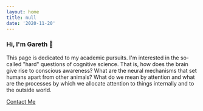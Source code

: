 ```yaml
---
layout: home
title: null
date: '2020-11-20'
---
```

### Hi, I'm Gareth 👋

This page is dedicated to my academic pursuits. I'm interested in the so-called "hard" questions of cognitive science. That is, how does the brain give rise to conscious awareness? What are the neural mechanisms that set humans apart from other animals? What do we mean by attention and what are the processes by which we allocate attention to things internally and to the outside world.  

<a href="/contact.html" class="highlighted">Contact Me</a>
